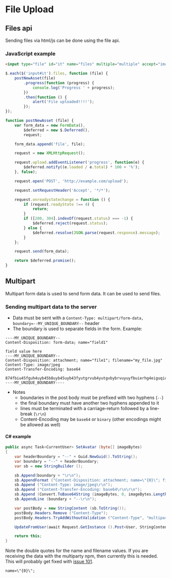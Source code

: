 # File Upload

## Files api

Sending files via html/js can be done using the file api.
### JavaScript example

```html
<input type="file" id="it" name="files" multiple="multiple" accept="image/*" />
```

```javascript
$.each($('input#it').files, function (file) {
    postNewAsset(file)
        .progress(function (progress) {
            console.log('Progress ' + progress);
        })
        .then(function () {
            alert('File uploaded!!!!');
        });
});

function postNewAsset (file) {
    var form_data = new FormData(),
        $deferred = new $.Deferred(),
        request;

    form_data.append('file', file);

    request = new XMLHttpRequest();

    request.upload.addEventListener('progress', function(e) {
        $deferred.notify((e.loaded / e.total) * 100 + '%');
    }, false);

    request.open('POST', 'http://example.com/upload');

    request.setRequestHeader('Accept', '*/*');

    request.onreadystatechange = function () {
        if (request.readyState !== 4) {
            return;
        }
        if ([200, 304].indexOf(request.status) === -1) {
            $deferred.reject(request.status);
        } else {
            $deferred.resolve(JSON.parse(request.response).message);
        }
    };

    request.send(form_data);

    return $deferred.promise();
}
```



## Multipart

Multipart form data is used to send form data. It can be used to send files.

### Sending multipart data to the server

* Data must be sent with a `Content-Type: multipart/form-data, boundary=--MY_UNIQUE_BOUNDARY--` header
* The boundary is used to separate fields in the form. Example:

```text
----MY_UNIQUE_BOUNDARY--
Content-Disposition: form-data; name="field1"

field value here
----MY_UNIQUE_BOUNDARY--
Content-Disposition: attachment; name="file1"; filename="my_file.jpg"
Content-Type: image/jpeg
Content-Transfer-Encoding: base64

874fbiu45fguh4uyb45b8uyb45uyb43fyutgrvub4yutgvbybrvuyuyfbuierhg4eiguqiubiuw4bgiu4b8b45g4g...
----MY_UNIQUE_BOUNDARY----
```

* Notes
    * boundaries in the post body must be prefixed with two hyphens (`--`)
    * the final boundary must have another two hyphens appended to it
    * lines must be terminated with a carriage-return followed by a line-break (`\r\n`)
    * Content-Encoding may be `base64` or `binary` (other encodings might be allowed as well)

#### C# example

```csharp
public async Task<CurrentUser> SetAvatar (byte[] imageBytes)
{
    var headerBoundary = "--" + Guid.NewGuid().ToString();
    var boundary = "--" + headerBoundary;
    var sb = new StringBuilder ();

    sb.Append(boundary + "\r\n");
    sb.AppendFormat ("Content-Disposition: attachment; name=\"{0}\"; filename=\"{1}\"\r\n", "file", "avatar.jpg");
    sb.Append ("Content-Type: image/jpeg\r\n");
    sb.Append ("Content-Transfer-Encoding: base64\r\n\r\n");
    sb.Append (Convert.ToBase64String (imageBytes, 0, imageBytes.Length) + "\r\n");
    sb.AppendLine (boundary + "--\r\n");

    var postBody = new StringContent (sb.ToString());
    postBody.Headers.Remove ("Content-Type");
    postBody.Headers.TryAddWithoutValidation ("Content-Type", "multipart/form-data; boundary=" + headerBoundary);

    UpdateFromUser(await Request.GetInstance ().Post<User, StringContent> ("/user/avatar", postBody));

    return this;
}
```

Note the double quotes for the name and filename values. If you are receiving the data with the multiparty npm, then
currently this is needed. This will probably get fixed with [issue 101](https://github.com/andrewrk/node-multiparty/issues/101).

```
name=\"{0}\";
```
